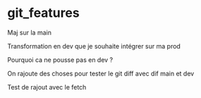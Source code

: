 # git_features

Maj sur la main



Transformation en dev que je souhaite intégrer sur ma prod 

Pourquoi ca ne pousse pas en dev ?


On rajoute des choses pour tester le git diff avec dif main et dev


Test de rajout avec le fetch
